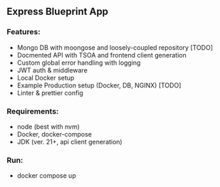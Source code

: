 ## Express Blueprint App

### Features:

-   Mongo DB with moongose and loosely-coupled repository [TODO]
-   Docmented API with TSOA and frontend client generation
-   Custom global error handling with logging
-   JWT auth & middleware
-   Local Docker setup
-   Example Production setup (Docker, DB, NGINX) [TODO]
-   Linter & prettier config

### Requirements:

-   node (best with nvm)
-   Docker, docker-compose
-   JDK (ver. 21+, api client generation)

### Run:

-   docker compose up
